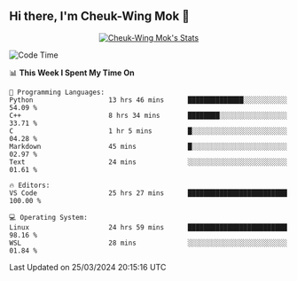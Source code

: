 ## Hi there, I'm Cheuk-Wing Mok 👋

<!--
**mozro0327/mozro0327** is a ✨ _special_ ✨ repository because its `README.md` (this file) appears on your GitHub profile.

Here are some ideas to get you started:

- 🔭 I’m currently working on ...
- 🌱 I’m currently learning ...
- 👯 I’m looking to collaborate on ...
- 🤔 I’m looking for help with ...
- 💬 Ask me about ...
- 📫 How to reach me: ...
- 😄 Pronouns: ...
- ⚡ Fun fact: ...
-->

<p align="center">
  <a href="https://github.com/mozro0327" class="rich-diff-level-one">
    <img src="https://github-readme-stats.vercel.app/api?username=mozro0327&title_color=333&text_color=777" alt="Cheuk-Wing Mok's Stats" >
    <!-- &hide=issues
    <img src="https://github-readme-stats.vercel.app/api?username=mozro0327&hide=issues&title_color=333&text_color=777" alt="Cheuk-Wing Mok's Stats" >
    -->
  </a>
</p>

<!--START_SECTION:waka-->
![Code Time](http://img.shields.io/badge/Code%20Time-2%2C436%20hrs%2049%20mins-blue)

📊 **This Week I Spent My Time On** 

```text
💬 Programming Languages: 
Python                   13 hrs 46 mins      ██████████████░░░░░░░░░░░   54.09 % 
C++                      8 hrs 34 mins       ████████░░░░░░░░░░░░░░░░░   33.71 % 
C                        1 hr 5 mins         █░░░░░░░░░░░░░░░░░░░░░░░░   04.28 % 
Markdown                 45 mins             █░░░░░░░░░░░░░░░░░░░░░░░░   02.97 % 
Text                     24 mins             ░░░░░░░░░░░░░░░░░░░░░░░░░   01.61 % 

🔥 Editors: 
VS Code                  25 hrs 27 mins      █████████████████████████   100.00 % 

💻 Operating System: 
Linux                    24 hrs 59 mins      █████████████████████████   98.16 % 
WSL                      28 mins             ░░░░░░░░░░░░░░░░░░░░░░░░░   01.84 % 
```


 Last Updated on 25/03/2024 20:15:16 UTC
<!--END_SECTION:waka-->
